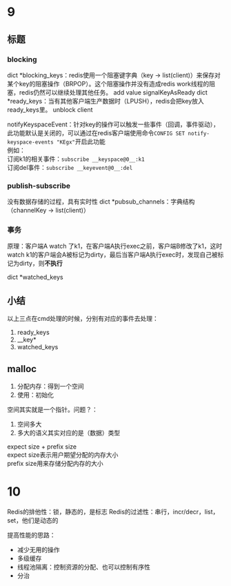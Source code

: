 # 9
## 标题
### blocking
dict *blocking_keys：redis使用一个阻塞键字典（key -> list(client)）来保存对某个key的阻塞操作（BRPOP）。这个阻塞操作并没有造成redis work线程的阻塞，redis仍然可以继续处理其他任务。
add value
signalKeyAsReady
dict *ready_keys：当有其他客户端生产数据时（LPUSH），redis会把key放入ready_keys里。
unblock client


notifyKeyspaceEvent：针对key的操作可以触发一些事件（回调，事件驱动），此功能默认是关闭的，可以通过在redis客户端使用命令`CONFIG SET notify-keyspace-events "KEgx"`开启此功能  
例如：  
订阅k1的相关事件：`subscribe __keyspace@0__:k1`  
订阅del事件：`subscribe __keyevent@0__:del`


### publish-subscribe
没有数据存储的过程，具有实时性
dict *pubsub_channels：字典结构（channelKey -> list(client)）


### 事务
原理：客户端A watch 了k1，在客户端A执行exec之前，客户端B修改了k1，这时 watch k1的客户端会A被标记为dirty，最后当客户端A执行exec时，发现自己被标记为dirty，则**不执行**

dict *watched_keys


## 小结
以上三点在cmd处理的时候，分别有对应的事件去处理：
1. ready_keys
2. __key*
3. watched_keys


## malloc
1. 分配内存：得到一个空间
2. 使用：初始化

空间其实就是一个指针。问题？：
1. 空间多大
2. 多大的语义其实对应的是（数据）类型

expect size + prefix size  
expect size表示用户期望分配的内存大小  
prefix size用来存储分配内存的大小

# 10
Redis的排他性：锁，静态的，是标志
Redis的过滤性：串行，incr/decr，list，set，他们是动态的

提高性能的思路：
- 减少无用的操作
- 多级缓存
- 线程池隔离：控制资源的分配、也可以控制有序性
- 分治